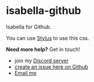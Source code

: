 # isabella-github
Isabella for Github.

You can use [Stylus](https://add0n.com/stylus.html) to use this css.

**Need more help?** Get in touch!
- join my [Discord server](https://discord.gg/ZfDP2ZV)
- [create an issue here on Github](https://github.com/isabella-theme/isabella-github/issues/new)
- [Email me](mailto:jontiamac@gmail.com)
